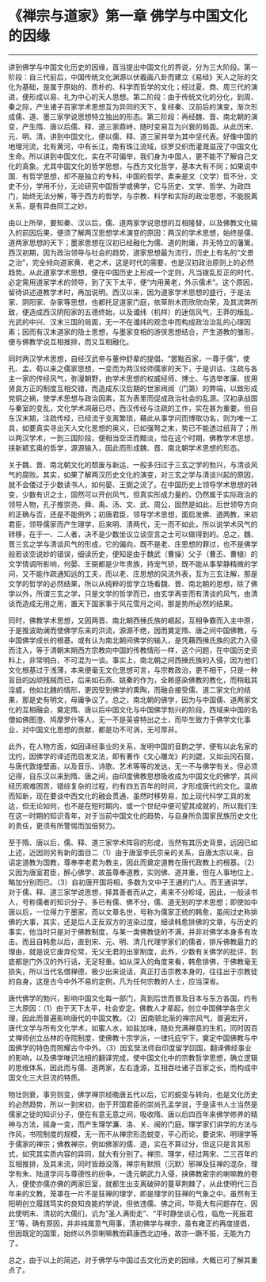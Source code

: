 # 《禅宗与道家》第一章 佛学与中国文化的因缘

------

讲到佛学与中国文化历史的因缘，首当提出中国文化的界说，分为三大阶段。第一阶段：自三代前后，中国传统文化渊源以伏羲画八卦而建立《易经》天人之际的文化为基础，是属于原始的、质朴的、科学而哲学的文化；经过夏、商、周三代的演进，便形成以易、礼为中心的天人思想。第二阶段：由于传统文化的分化，到周、秦之际，产生诸子百家学术思想互为异同的天下，复经秦、汉前后的演变，渐次形成儒、道、墨三家学说思想特立独出的形态。第三阶段：再经魏、晋、南北朝的演变，产生隋、唐以后儒、释、道三家鼎峙，随时变易互为兴衰的局面。从此历宋、元、明、清，讲到中国文化，便以儒、释、道三家并举为其中坚代表。好像中国的地理河流，北有黄河，中有长江，南有珠江流域，综罗交织而灌溉滋茂了中国文化生命。所以讲到中国文化，实在不可偏举，我们身为中国人，更不能不了解自己文化的真象。尤其中国文化的哲学思想，与西方文化哲学，基本大有不同；如果说中国．有哲学思想，却不是独立的专科，中国的哲学，素来是文（文学）哲不分，文史不分，学用不分，无论研究中国哲学或佛学，它与历史、文学、哲学、为政四门，始终无法分解，等于西方的哲学，与宗教、科学和实际的政治思想，不能脱离关系，是有异曲同工之妙。

由以上所举，要知秦、汉以后，儒、道两家学说思想的互相隆替，以及佛教文化输入的前因后果，便须了解两汉思想学术演变的原因：两汉的学术思想，始终是儒、道两家思想的天下；墨家思想在汉初已经融化为儒、道的附庸，并无特立的藩篱。西汉初期，因为政治领导与社会的趋势，道家思想最为流行，历史上有名的“文景之治”，完全倾向道家黄、老之术，这是时代的需要，也是汉初政治原则上的必然趋势。从此道家学术思想，便在中国历史上形成一个定则，凡当拨乱反正的时代，必定需用道家学术的领导，到了天下太平，便“内用黄老，外示儒术”。这个原因，留待讲述道教学术时，再加说明。西汉以来，因为道家学术思想的盛行，于是法家、阴阳家、杂家等思想，也都托足道家门庭，依草附木而欣欣向荣，及其流弊所致，便造成西汉阴阳家的五德终始，以及谶纬（机样）的迷信风气，王莽的叛乱、光武的中兴、汉末三国的局面，无一不在谶纬的观念中而构成政治治乱的心理因素；因而有汉末道家的隐士思想，与墨家变相的游侠思想结合，产生道教的雏形，便与佛教学说互相推排，而又互相融化。

同时两汉学术思想，自经汉武帝与董仲舒辈的提倡，“罢黜百家，一尊于儒”，使孔、孟、荀以来之儒家思想，一变而为两汉经师儒家的天下，于是训诂、注疏与各主一家的传经风气，弥漫朝野，由学术思想的权威经师、博士、与选举孝廉、拔用贤良方正的制度互相交错，而造成东汉后期的世家阀阅（门第）的弊端，以致形成党铜之祸，使学术思想与政治因素，互为表里而促成政治社会的乱源。汉初承战国与秦室的变乱，文化学术凋蔽已尽，西汉传经与注疏的工作，实在甚为重要。但自东汉末期，注疏传经，已经流于支离繁琐，藉此从事学问而博取功名，则为唯一工具，如要真实寻出天人文化思想的奥义，已如强弩之末，势已不能透过纸背了；所以两汉学术，一到三国阶段，便相当空泛而黯淡，恰在这个时期，佛教学术思想，挟新颖玄奥的哲学，源源输入，因此而形成魏、晋、南北朝学术思想的形态。

关于魏、晋、南北朝文化的颓废与新运，一般多归过于三玄之学的勃兴，与清谈风气的腐败。其实，如果了解两汉历史文化的演变，对三玄之学与清谈兴起的原因，就不会倭过于少数读书人，如何晏、王弼之流了。在中国历史上领导学术思想的转变，少数有识之士，固然可以开创风气，但真实形成力量的，仍然属于实际政治的领导人物，孔子推崇尧、舜、禹、汤、文、武、周公，固然是如此，后世领导方向的正确与否，还是不能例外；初唐君臣，领导学术思想，面启发佛、道两教，宋初君臣，领导儒家而产生理学，后来明、清两代，无一而不如此，所以说学术风气的转移，在于一、二人者，决不是少数坐议立谈空言之士可以做得到的。总之，魏、晋三玄之学与清谈风气的形成，它的偏向，既不是老、庄思想的罪过，也不是佛学般若谈空说妙的错误，细读历史，便知是由于魏武（曹操）父子（曹丕、曹植）的文学情调所影响，何晏、王弼都是少年贵族，持宠气骄，既不能从事挈静精微的学问，又不能作疏通知远的工夫，而以老、庄思想的风流外表，互为三玄注解，那是文学的哲学的必然结果，所以从纯粹的哲学立场看魏、晋、南北朝的思想，除了佛学以外，所谓三玄之学，只是文学的哲学而已，由玄学再变而有清谈的风气，由清谈而造成无用之用，置天下国家事于风花雪月之间，那是势所必然的结果。

同时，佛教学术思想，又因两晋、南北朝西捶氏族的崛起，互相争霸而入主中原，于是推波助澜而使佛学东来的洪流，源源不绝，因而奠定隋、唐之间中国佛教，与中国佛学成长的根基。或有认为南北朝间佛学的输入，是凭藉西捶氏族的武力入侵而注入，等于清朝末期西方宗教向中国的传教情形一样，这个问题，在中国历史资料上，非常明白，不可混为一谈。事实上，南北朝之间西捶氏族的入侵，因为他们文化根基过于浅薄，本来便毫无文化思想可言，与宗教政治，更不相干，只是一种盲目的凶顽残贼而已，后来如石燕、姚秦的作为，全赖感染佛教的教化，而稍戢其淫威，他如北魏的情形，更因受到佛学的熏陶，而融会接受儒、道二家文化的结果，那是史有明文，毋庸争议了。总之，南北朝的佛学，因为与中国儒、道两家文化的互相融会，奠定隋、唐以后中国文化与中国佛学勃兴的阶段，西域来中国的名僧如佛图澄、鸠摩罗什等人，无一不是英睿特出之士，而毕生致力于佛学文化事业，对中国文化思想的贡献，都是功不可涡，无可厚非。

此外，在人物方面，如因译经事业的关系，发明中国的音韵之学，便有以此名家的沈约，因佛学的译述而启发文法，即有著作《文心雕龙》的刘勰，又如云冈石窟，与唐代敦煌壁画，以及音乐、诗歌、艺术等等的发达，无一不与佛学有关。但必须记得，自东汉以来到隋、唐之间，由印度佛教思想吸收成为中国文化的佛学，其间经历艰难困苦，错综复杂的过程，约有四五百年的时间，才形成唐代的文化。温故而知新，现在要谈中西文化的融会贯通，虽然时移势易，加上现代科学工具的发达，但无论如何，也不是在短时期内，或一个世纪中便可望其成就的，所以我们生在这一时期的知识青年，对于当前中国文化的趋势，与自身所负国家民族历史文化的责任，更须有所警惕而加倍努力。

至于隋、唐以后，儒、释、道三家学术阵容的形成，当然有其历史背景，远因已如上述，近因则另有新的面目二（1）由于唐室李氏宗亲的关系，自唐太宗以来，自诏定道教为国教，尊奉李老君为教主，因此而奠定道教在唐代政教上的根基。（2）又因为唐室君臣，醉心佛学，故虽尊奉道教，实则佛、道并重，但在人事地位上，略加分别而已。（3）自初唐开国将相，多数为文中子王通的门人。而王通讲学，对于儒、释、道三家学说思想，择其善者而从之，素来不分畛域，因此，一般读书人，号称儒者的知识分子，多已有儒、佛不分，儒、道无别的学术思想；即使如中唐以后，一位得力于墨家，而以文章名世，号称为儒家正统的韩愈，虽闹过史称排佛的大事，其实，还是后人正反双方的渲染过度，细读韩愈排佛的文章，与历史的事实，他当时只是对于佛教制度，与某一类佛教徒的不满，并非对佛学本身多有攻击。而且自韩愈以后，直到宋、元、明、清几代理学家们的儒者，排斥佛教最力的理由，就是说它废弃伦常，无父无君的出家制度，此外，少数有关佛学的批评，到底都是门外汉的外行话，无足轻重。如从深入的角度来看，韩愈排佛，于佛教毫无损失，所以当代名僧禅德，极少出来说话，真正打击宗教本身的，往往出于宗教徒的自身，这是古今中外不易的定例，凡为任何宗教的人士，应当深省。

唐代佛学的勃兴，影响中国文化每一部门，真到后世而普及日本与东方各国，约有三大原因：（1）由于天下太平，社会安定。佛教人才辈起，创立中国佛学各宗义理，因此而普遍影响唐代的中国文教。（2）因南顿北渐的禅宗风气，普遍宏开，唐代文学与所有文化学术，如蜜人水，如盐加味，随处充满禅意的生机，同时因百丈禅师创立丛林的寺院制度，使佛教十宗学派，一律托庇宇下，奠定中国佛教与中国佛学的特色而照耀古今中外。（3）因玄奘法师自印度留学回国，翻译佛经事业的影响，以及佛学唯识法相的翻译完成，使中国文化中的宗教哲学思想，确立逻辑的思维体系，因此而与儒、道两家，左右逢源，互相吞吐诸子百家之长，而构成中国文化三大巨流的特质。

物壮则衰，事穷则变，佛学禅宗经晚唐五代以后，它的蜕变与转向，也是文化历史的必然趋势，所以一到宋初，由于开国君臣的崇尚孔孟学说，于是读书人士当然是儒家之徒的知识分子，便在有意无意之间，吸收隋、唐以后四百年来佛学修养的精神与方法，摇身一变，而产生理学濂、洛、关、闽的门庭。理学家们讲学的方法与作风，书院制度的规模，无一而不从禅宗形态蜕变，平心而论，要说宋、明理学等于儒家的禅宗；佛教禅宗，例如佛家的儒、道，实在不算过分，但这只是言其形式，如究其实质内容的异同，就大有分别了。禅宗、理学，经过两宋、二三百年的互相推排，及其末流，同时皆趋没落，禅宗有默照（沉默）邪禅及狂禅的混杂，理学有朱、陆道学问与尊德性的纷争，一逢元朝武力入侵，挟佛教密宗的喇嘛教的卷入，便使亦儒亦佛的两家巨室，就都生出支离破碎的蔓草荆棘了，从此使明代三百年来的文教，笼罩在一片不是狂禅的理学，即是理学的狂禅的气象之中。虽然有王阳明创立履践笃实的良知良能的学说，但依违儒、佛之间，毕竟大有问题存在，因此使明末、清初的大儒们，讥为“圣人满街走”、“平时静坐谈心性，临危一死报君王”等，确有原因，并非纯属意气用事，清初佛学与禅宗，虽有雍正的再度提倡，但因既定的国策，始终以外崇喇嘛教而羁康西北边唾，故亦一蹶不振，无能为力了。

总之，由于以上的简述，对于佛学与中国过去文化历史的因缘，大概已可了解其重点了。

